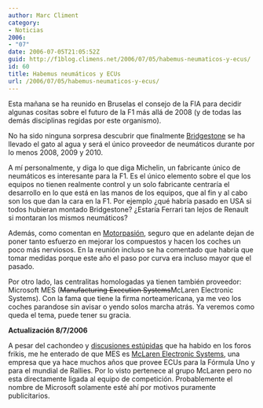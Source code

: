 ```yaml
---
author: Marc Climent
category:
- Noticias
2006:
- "07"
date: 2006-07-05T21:05:52Z
guid: http://f1blog.climens.net/2006/07/05/habemus-neumaticos-y-ecus/
id: 60
title: Habemus neumáticos y ECUs
url: /2006/07/05/habemus-neumaticos-y-ecus/
---
```


Esta mañana se ha reunido en Bruselas el consejo de la FIA para decidir algunas cositas sobre el futuro de la F1 más allá de 2008 (y de todas las demás disciplinas regidas por este organismo).

No ha sido ninguna sorpresa descubrir que finalmente [Bridgestone](http://www.bridgestone.com/) se ha llevado el gato al agua y será el único proveedor de neumáticos durante por lo menos 2008, 2009 y 2010.

A mí personalmente, y diga lo que diga Michelin, un fabricante único de neumáticos es interesante para la F1. Es el único elemento sobre el que los equipos no tienen realmente control y un solo fabricante centraría el desarrollo en lo que está en las manos de los equipos, que al fin y al cabo son los que dan la cara en la F1. Por ejemplo ¿qué habría pasado en USA si todos hubieran montado Bridgestone? ¿Estaría Ferrari tan lejos de Renault si montaran los mismos neumáticos?

Además, como comentan en [Motorpasión](https://www.motorpasion.com/formula1/bridgestone-para-2008-2009-y-2010), seguro que en adelante dejan de poner tanto esfuerzo en mejorar los compuestos y hacen los coches un poco más nerviosos. En la reunión incluso se ha comentado que habría que tomar medidas porque este año el paso por curva era incluso mayor que el pasado.

Por otro lado, las centralitas homologadas ya tienen también proveedor: Microsoft MES (<strike>Manufacturing Execution Systems</strike>McLaren Electronic Systems). Con la fama que tiene la firma norteamericana, ya me veo los coches parandose sin avisar o yendo solos marcha atrás. Ya veremos como queda el tema, puede tener su gracia.

**Actualización 8/7/2006**

A pesar del cachondeo y [discusiones estúpidas](http://barrapunto.com/article.pl?sid=06/07/07/0857248) que ha habido en los foros frikis, me he enterado de que MES es [McLaren Electronic Systems](http://www.mclarenelectronics.com/), una empresa que ya hace muchos años que provee ECUs para la Fórmula Uno y para el mundial de Rallies. Por lo visto pertenece al grupo McLaren pero no esta directamente ligada al equipo de competición. Probablemente el nombre de Microsoft solamente esté ahí por motivos puramente publicitarios.